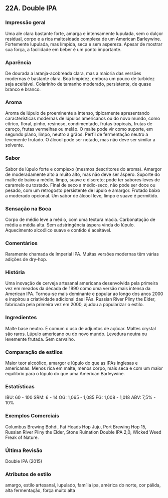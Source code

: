 ## 22A. Double IPA

### Impressão geral

Uma ale clara bastante forte, amarga e intensamente lupulada, sem o dulçor residual, corpo e a rica maltosidade complexa de um American Barleywine. Fortemente lupulada, mas límpida, seca e sem aspereza. Apesar de mostrar sua força, a facilidade em beber é um ponto importante.

### Aparência

De dourada a laranja-acobreada clara, mas a maioria das versões modernas é bastante clara. Boa limpidez, embora um pouco de turbidez seja aceitável. Colarinho de tamanho moderado, persistente, de quase branco e branco.

### Aroma

Aroma de lúpulo de proeminente a intenso, tipicamente apresentando características modernas de lúpulos americanos ou do novo mundo, como cítrico, floral, pinho, resinoso, condimentado, frutas tropicais, frutas de caroço, frutas vermelhas ou melão. O malte pode vir como suporte, em segundo plano, limpo, neutro a grãos. Perfil de fermentação neutro a levemente frutado. O álcool pode ser notado, mas não deve ser similar a solvente.

### Sabor

Sabor de lúpulo forte e complexo (mesmos descritores do aroma). Amargor de moderadamente alto a muito alto, mas não deve ser áspero. Suporte do malte de baixo a médio, limpo, suave e discreto; pode ter sabores leves de caramelo ou tostado. Final de seco a médio-seco, não pode ser doce ou pesado, com um retrogosto persistente de lúpulo e amargor. Frutado baixo a moderado opcional. Um sabor de álcool leve, limpo e suave é permitido.

### Sensação na Boca

Corpo de médio leve a médio, com uma textura macia. Carbonatação de média a média alta. Sem adstringência áspera vinda do lúpulo. Aquecimento alcoólico suave e contido é aceitável.

### Comentários

Raramente chamada de Imperial IPA. Muitas versões modernas têm várias adições de dry-hop.

### História

Uma inovação de cerveja artesanal americana desenvolvida pela primeira vez em meados da década de 1990 como uma versão mais intensa da American IPA. Tornou-se mais dominante e popular ao longo dos anos 2000 e inspirou a criatividade adicional das IPAs. Russian River Pliny the Elder, fabricada pela primeira vez em 2000, ajudou a popularizar o estilo.

### Ingredientes

Malte base neutro. É comum o uso de adjuntos de açúcar. Maltes crystal são raros. Lúpulo americano ou do novo mundo. Levedura neutra ou levemente frutada. Sem carvalho.

### Comparação de estilos

Maior teor alcoólico, amargor e lúpulo do que as IPAs inglesas e americanas. Menos rica em malte, menos corpo, mais seca e com um maior equilíbrio para o lúpulo do que uma American Barleywine.

### Estatísticas

IBU: 60 - 100
SRM: 6 - 14
OG: 1,065 - 1,085
FG: 1,008 - 1,018
ABV: 7,5% - 10%

### Exemplos Comerciais

Columbus Brewing Bohdi, Fat Heads Hop Juju, Port Brewing Hop 15, Russian River Pliny the Elder, Stone Ruination Double IPA 2,0, Wicked Weed Freak of Nature.

### Última Revisão

Double IPA (2015)

### Atributos de estilo

amargo, estilo artesanal, lupulado, família ipa, américa do norte, cor pálida, alta fermentação, força muito alta
